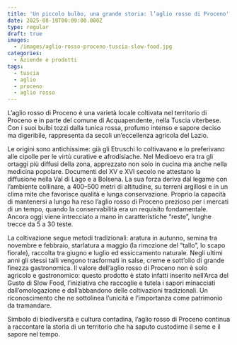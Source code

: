 ```yaml
---
title: 'Un piccolo bulbo, una grande storia: l’aglio rosso di Proceno'
date: 2025-08-18T00:00:00.000Z
type: regular
draft: true
images:
  - /images/aglio-rosso-proceno-tuscia-slow-food.jpg
categories:
  - Aziende e prodotti
tags:
  - tuscia
  - aglio
  - proceno
  - aglio rosso
---
```


L’aglio rosso di Proceno è una varietà locale coltivata nel territorio di Proceno e in parte del comune di Acquapendente, nella Tuscia viterbese. Con i suoi bulbi tozzi dalla tunica rossa, profumo intenso e sapore deciso ma digeribile, rappresenta da secoli un’eccellenza agricola del Lazio.

Le origini sono antichissime: già gli Etruschi lo coltivavano e lo preferivano alle cipolle per le virtù curative e afrodisiache. Nel Medioevo era tra gli ortaggi più diffusi della zona, apprezzato non solo in cucina ma anche nella medicina popolare. Documenti del XV e XVI secolo ne attestano la diffusione nella Val di Lago e a Bolsena. La sua forza deriva dal legame con l’ambiente collinare, a 400–500 metri di altitudine, su terreni argillosi e in un clima mite che favorisce qualità e lunga conservazione. Proprio la capacità di mantenersi a lungo ha reso l’aglio rosso di Proceno prezioso per i mercati di un tempo, quando la conservabilità era un requisito fondamentale. Ancora oggi viene intrecciato a mano in caratteristiche “reste”, lunghe trecce da 5 a 30 teste.

La coltivazione segue metodi tradizionali: aratura in autunno, semina tra novembre e febbraio, starlatura a maggio (la rimozione del “tallo”, lo scapo fiorale), raccolta tra giugno e luglio ed essiccamento naturale. Negli ultimi anni gli stessi talli vengono trasformati in salse, creme e sott’olio di grande finezza gastronomica. Il valore dell’aglio rosso di Proceno non è solo agricolo e gastronomico: questo prodotto è stato infatti inserito nell’Arca del Gusto di Slow Food, l’iniziativa che raccoglie e tutela i sapori minacciati dall’omologazione e dall’abbandono delle coltivazioni tradizionali. Un riconoscimento che ne sottolinea l’unicità e l’importanza come patrimonio da tramandare.

Simbolo di biodiversità e cultura contadina, l’aglio rosso di Proceno continua a raccontare la storia di un territorio che ha saputo custodirne il seme e il sapore nel tempo.
